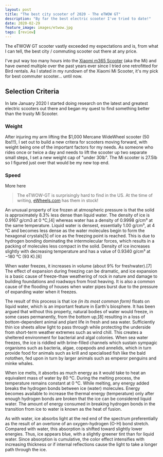 ```yaml
---
layout: post
title: "The best city scooter of 2020 - The eTWOW GT"
description: "By far the best electric scooter I've tried to date!"
date: 2020-02-29
feature_image: images/etwow.jpg
tags: [review]
---
```


The eTWOW GT scooter vastly exceeded my expectations and is, from what I can tell, the best city / commuting scooter out there at any price.

<!--more-->

I've put way too many hours into the [Xiaomi m365 Scooter](/Xiaomi-m365) (aka the Mi) and have owned multiple over the past years ever since I tried one retrofitted for Bird rentals. As I stated in my rundown of the Xiaomi Mi Scooter, it's my pick for best commuter scooter... until now.

## Selection Criteria
In late January 2020 I started doing research on the latest and greatest electric scooters out there and began my quest to find something better than the trusty Mi Scooter.

### Weight
After injuring my arm lifting the $1,000 Mercane WideWheel scooter (50 lbs!!!), I set out to build a new critera for scooters moving forward, with weight being one of the important factors for my needs. As someone who rides once or twice a day and needs to lift the scooter up two separate small steps, I set a new weight cap of "under 30lb". The Mi scooter is 27.5lb so I figured just over that would be my new top end.

### Speed
More here

> The eTWOW-GT is surprisingly hard to find in the US. At the time of writing, [eWheels.com](https://www.ewheels.com/product/new-e-twow-gt-700w-504wh-25mph/) has them in stock!
>

An unusual property of ice frozen at atmospheric pressure is that the solid is approximately 8.3% less dense than liquid water. The density of ice is 0.9167 g/cm3 at 0 °C,[4] whereas water has a density of 0.9998 g/cm³ at the same temperature. Liquid water is densest, essentially 1.00 g/cm³, at 4 °C and becomes less dense as the water molecules begin to form the hexagonal crystals[5] of ice as the freezing point is reached. This is due to hydrogen bonding dominating the intermolecular forces, which results in a packing of molecules less compact in the solid. Density of ice increases slightly with decreasing temperature and has a value of 0.9340 g/cm³ at −180 °C (93 K).[6]

When water freezes, it increases in volume (about 9% for freshwater).[7] The effect of expansion during freezing can be dramatic, and ice expansion is a basic cause of freeze-thaw weathering of rock in nature and damage to building foundations and roadways from frost heaving. It is also a common cause of the flooding of houses when water pipes burst due to the pressure of expanding water when it freezes.

The result of this process is that ice *(in its most common form)* floats on liquid water, which is an important feature in Earth's biosphere. It has been argued that without this property, natural bodies of water would freeze, in some cases permanently, from the bottom up,[8] resulting in a loss of bottom-dependent animal and plant life in fresh and sea water. Sufficiently thin ice sheets allow light to pass through while protecting the underside from short-term weather extremes such as wind chill. This creates a sheltered environment for bacterial and algal colonies. When sea water freezes, the ice is riddled with brine-filled channels which sustain sympagic organisms such as bacteria, algae, copepods and annelids, which in turn provide food for animals such as krill and specialised fish like the bald notothen, fed upon in turn by larger animals such as emperor penguins and minke whales.

When ice melts, it absorbs as much energy as it would take to heat an equivalent mass of water by 80 °C. During the melting process, the temperature remains constant at 0 °C. While melting, any energy added breaks the hydrogen bonds between ice (water) molecules. Energy becomes available to increase the thermal energy (temperature) only after enough hydrogen bonds are broken that the ice can be considered liquid water. The amount of energy consumed in breaking hydrogen bonds in the transition from ice to water is known as the heat of fusion.

As with water, ice absorbs light at the red end of the spectrum preferentially as the result of an overtone of an oxygen-hydrogen (O-H) bond stretch. Compared with water, this absorption is shifted toward slightly lower energies. Thus, ice appears blue, with a slightly greener tint than for liquid water. Since absorption is cumulative, the color effect intensifies with increasing thickness or if internal reflections cause the light to take a longer path through the ice.
